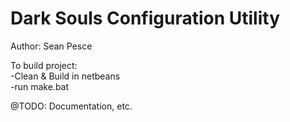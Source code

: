 # Dark Souls Configuration Utility  
Author: Sean Pesce  
  
  
To build project:  
-Clean & Build in netbeans  
-run make.bat  
  
@TODO: Documentation, etc.